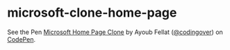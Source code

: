 # microsoft-clone-home-page
<span>See the Pen [
    Microsoft Home Page Clone](https://codepen.io/codingover/pen/BazyzVv) by Ayoub Fellat ([@codingover](https://codepen.io/codingover))
    on [CodePen](https://codepen.io).</span>